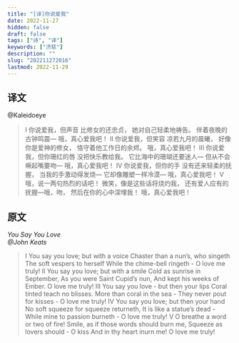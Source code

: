 ```yaml
---
title: "[译]你说爱我"
date: 2022-11-27
hidden: false
draft: false
tags: ["诗", "译"]
keywords: ["济慈"]
description: ""
slug: "202211272016"
lastmod: 2022-11-29
---
```


## 译文
@Kaleidoeye

>I
你说爱我，但声音
比修女的还忠贞，
她对自己轻柔地祷告。
伴着夜晚的古钟鸣震—
哦，真心爱我吧！
II
你说爱我，但笑容
凉若九月的晨曦，
好像你是爱神的修女，
恪守着他工作日的余烬。
哦，真心爱我吧！
III
你说爱我，但你珊红的唇
没把快乐教给我。
它比海中的珊瑚还要迷人—
但从不会噘起嘴要吻—
哦，真心爱我吧！
IV
你说爱我，但你的手
没有还来轻柔的抚握，
当我的手激动得发烧—
它却像雕塑一样冷漠—
哦，真心爱我吧！
V
哦，说一两句热烈的话吧！
微笑，像是这些话将烧灼我，
还有爱人应有的抚握—哦，吻，
然后在你的心中深埋我！
哦，真心爱我吧！

## 原文
*You Say You Love<br>
@John Keats*
>I
You say you love; but with a voice
Chaster than a nun’s, who singeth
The soft vespers to herself
While the chime-bell ringeth -
O love me truly!
II
You say you love; but with a smile
Cold as sunrise in September,
As you were Saint Cupid’s nun,
And kept his weeks of Ember.
O love me truly!
III
You say you love - but then your lips
Coral tinted teach no blisses.
More than coral in the sea -
They never pout for kisses -
O love me truly!
IV
You say you love; but then your hand
No soft squeeze for squeeze returneth,
It is like a statue’s dead -
While mine to passion burneth -
O love me truly!
V
O breathe a word or two of fire!
Smile, as if those words should burn me,
Squeeze as lovers should - O kiss
And in thy heart inurn me!
O love me truly!